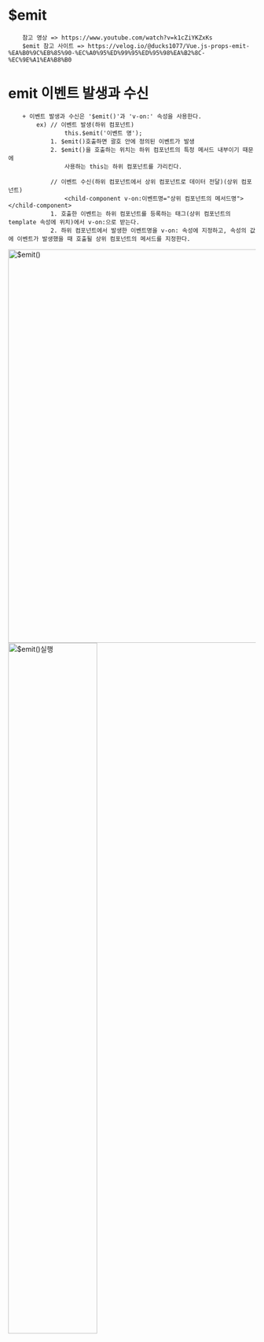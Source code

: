 # $emit
```
	참고 영상 => https://www.youtube.com/watch?v=k1cZiYKZxKs
	$emit 참고 사이트 => https://velog.io/@ducks1077/Vue.js-props-emit-%EA%B0%9C%EB%85%90-%EC%A0%95%ED%99%95%ED%95%98%EA%B2%8C-%EC%9E%A1%EA%B8%B0
```

# emit 이벤트 발생과 수신
```
	+ 이벤트 발생과 수신은 '$emit()'과 'v-on:' 속성을 사용한다.
		ex) // 이벤트 발생(하위 컴포넌트)
				this.$emit('이벤트 명');
			1. $emit()호출하면 괄호 안에 정의된 이벤트가 발생
			2. $emit()을 호출하는 위치는 하위 컴포넌트의 특정 메서드 내부이기 때문에
				사용하는 this는 하위 컴포넌트를 가리킨다.
				
			// 이벤트 수신(하위 컴포넌트에서 상위 컴포넌트로 데이터 전달)(상위 컴포넌트)
				<child-component v-on:이벤트명="상위 컴포넌트의 메서드명"></child-component>
			1. 호출한 이벤트는 하위 컴포넌트를 등록하는 태그(상위 컴포넌트의 template 속성에 위치)에서 v-on:으로 받는다.
			2. 하위 컴포넌트에서 발생한 이벤트명을 v-on: 속성에 지정하고, 속성의 값에 이벤트가 발생했을 때 호출될 상위 컴포넌트의 메서드를 지정한다.
```

<img src="../img/%24emit().png" width="" height="800px" title="30px" alt="$emit()"></img>
<img src="../img/emit%EC%8B%A4%ED%96%89.PNG" width="60%" height="" title="30px" alt="$emit()실행"></img>








